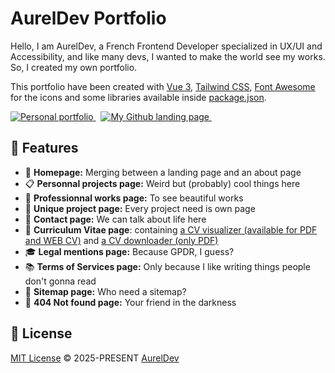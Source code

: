 # AurelDev Portfolio

Hello, I am AurelDev, a French Frontend Developer specialized in UX/UI and Accessibility, and like many devs, I wanted to make the world see my works. So, I created my own portfolio.

This portfolio have been created with [Vue 3](https://vuejs.org), [Tailwind CSS](https://tailwindcss.com), [Font Awesome](https://fontawesome.com/icons) for the icons and some libraries available inside [package.json](https://github.com/AeRogue666/Portfolio/blob/main/package.json).

<a href="https://aureldev.github.io/">
    <img src="https://img.shields.io/badge/My portfolio-skyblue?&style=for-the-badge&logo=github&logoColor=black" alt="Personal portfolio">
</a>&nbsp;
<a href="https://github.com/AeRogue666">
    <img src="https://img.shields.io/badge/Github Landing page-skyblue?&style=for-the-badge&logo=github&logoColor=black" alt="My Github landing page">
</a>&nbsp;

## 🚀 Features

- 📡 **Homepage:** Merging between a landing page and an about page
- 📋 **Personnal projects page:** Weird but (probably) cool things here
- 🎥 **Professionnal works page:** To see beautiful works
- 📜 **Unique project page:** Every project need is own page
- 📧 **Contact page:** We can talk about life here
- 💪 **Curriculum Vitae page**: containing [a CV visualizer (available for PDF and WEB CV)](https://aureldev.github.io/portfolio/cv) and [a CV downloader (only PDF)](https://aureldev.github.io/portfolio/cv)
- 🎓 **Legal mentions page:** Because GPDR, I guess?
- 📚 **Terms of Services page:** Only because I like writing things people don't gonna read
- 📇 **Sitemap page:** Who need a sitemap?
- 🚳 **404 Not found page:** Your friend in the darkness

## 📄 License

[MIT License](https://github.com/AeRogue666/Portfolio/blob/main/LICENSE) © 2025-PRESENT [AurelDev](https://github.com/AeRogue666)
